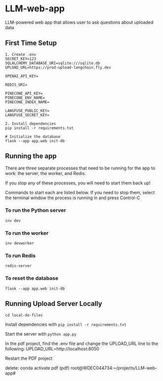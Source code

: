 # LLM-web-app
LLM-powered web app that allows user to ask questions about uploaded data

## First Time Setup

```
1. Create .env
SECRET_KEY=123
SQLALCHEMY_DATABASE_URI=sqlite:///sqlite.db
UPLOAD_URL=https://prod-upload-langchain.fly.dev

OPENAI_API_KEY=

REDIS_URI=

PINECONE_API_KEY=
PINECONE_ENV_NAME=
PINECONE_INDEX_NAME=

LANGFUSE_PUBLIC_KEY=
LANGFUSE_SECRET_KEY=

2. Install dependencies
pip install -r requirements.txt

# Initialize the database
flask --app app.web init-db
```

## Running the app

There are three separate processes that need to be running for the app to work: the server, the worker, and Redis.

If you stop any of these processes, you will need to start them back up!

Commands to start each are listed below. If you need to stop them, select the terminal window the process is running in and press Control-C

### To run the Python server

```
inv dev
```

### To run the worker

```
inv devworker
```

### To run Redis

```
redis-server
```

### To reset the database

```
flask --app app.web init-db
```


## Running Upload Server Locally

```
cd local-do-files
```

Install dependencies with `pip install -r requirements.txt`

Start the server with `python app.py`

In the pdf project, find the .env file and change the UPLOAD_URL line to the following: UPLOAD_URL=http://localhost:8050

Restart the PDF project


delete:
conda activate pdf
(pdf) root@WDEC044734:~/projects/LLM-web-app# 